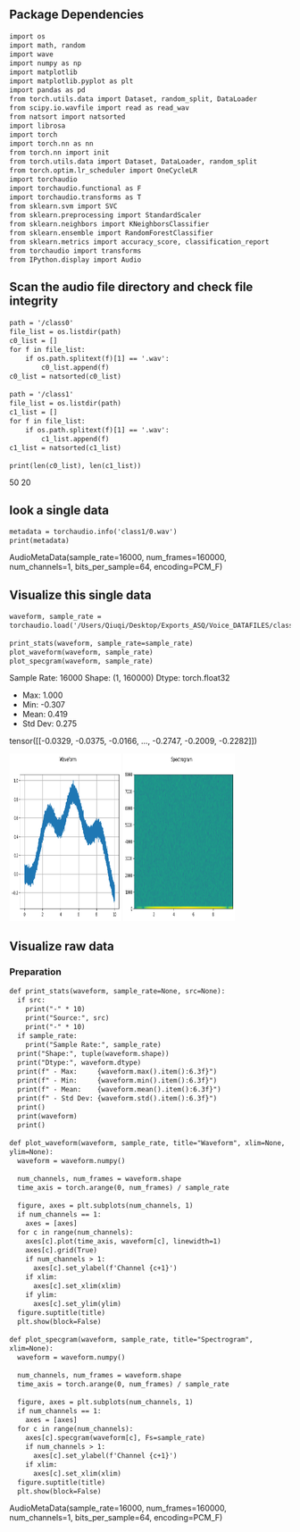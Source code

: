 ## Package Dependencies
```
import os
import math, random
import wave
import numpy as np
import matplotlib
import matplotlib.pyplot as plt
import pandas as pd
from torch.utils.data import Dataset, random_split, DataLoader
from scipy.io.wavfile import read as read_wav
from natsort import natsorted
import librosa
import torch
import torch.nn as nn
from torch.nn import init
from torch.utils.data import Dataset, DataLoader, random_split
from torch.optim.lr_scheduler import OneCycleLR
import torchaudio
import torchaudio.functional as F
import torchaudio.transforms as T
from sklearn.svm import SVC
from sklearn.preprocessing import StandardScaler
from sklearn.neighbors import KNeighborsClassifier
from sklearn.ensemble import RandomForestClassifier
from sklearn.metrics import accuracy_score, classification_report
from torchaudio import transforms
from IPython.display import Audio
```
## Scan the audio file directory and check file integrity
```
path = '/class0'
file_list = os.listdir(path)
c0_list = []
for f in file_list:
    if os.path.splitext(f)[1] == '.wav':
        c0_list.append(f)
c0_list = natsorted(c0_list)

path = '/class1'
file_list = os.listdir(path)
c1_list = []
for f in file_list:
    if os.path.splitext(f)[1] == '.wav':
        c1_list.append(f)
c1_list = natsorted(c1_list)

print(len(c0_list), len(c1_list))
```
50 20
## look a single data
```
metadata = torchaudio.info('class1/0.wav')
print(metadata)
```
AudioMetaData(sample_rate=16000, num_frames=160000, num_channels=1, bits_per_sample=64, encoding=PCM_F)
## Visualize this single data
```
waveform, sample_rate = torchaudio.load('/Users/Qiuqi/Desktop/Exports_ASQ/Voice_DATAFILES/class0/0.wav')

print_stats(waveform, sample_rate=sample_rate)
plot_waveform(waveform, sample_rate)
plot_specgram(waveform, sample_rate)
```
Sample Rate: 16000
Shape: (1, 160000)
Dtype: torch.float32
 - Max:      1.000
 - Min:     -0.307
 - Mean:     0.419
 - Std Dev:  0.275

tensor([[-0.0329, -0.0375, -0.0166,  ..., -0.2747, -0.2009, -0.2282]])

<img src="pics/1.png" alt="single_wave" style="height: 300px; width:200px;"/>
<img src="pics/2.png" alt="single_wave" style="height: 300px; width:200px;"/>

## Visualize raw data
### Preparation
```
def print_stats(waveform, sample_rate=None, src=None):
  if src:
    print("-" * 10)
    print("Source:", src)
    print("-" * 10)
  if sample_rate:
    print("Sample Rate:", sample_rate)
  print("Shape:", tuple(waveform.shape))
  print("Dtype:", waveform.dtype)
  print(f" - Max:     {waveform.max().item():6.3f}")
  print(f" - Min:     {waveform.min().item():6.3f}")
  print(f" - Mean:    {waveform.mean().item():6.3f}")
  print(f" - Std Dev: {waveform.std().item():6.3f}")
  print()
  print(waveform)
  print()

def plot_waveform(waveform, sample_rate, title="Waveform", xlim=None, ylim=None):
  waveform = waveform.numpy()

  num_channels, num_frames = waveform.shape
  time_axis = torch.arange(0, num_frames) / sample_rate

  figure, axes = plt.subplots(num_channels, 1)
  if num_channels == 1:
    axes = [axes]
  for c in range(num_channels):
    axes[c].plot(time_axis, waveform[c], linewidth=1)
    axes[c].grid(True)
    if num_channels > 1:
      axes[c].set_ylabel(f'Channel {c+1}')
    if xlim:
      axes[c].set_xlim(xlim)
    if ylim:
      axes[c].set_ylim(ylim)
  figure.suptitle(title)
  plt.show(block=False)
    
def plot_specgram(waveform, sample_rate, title="Spectrogram", xlim=None):
  waveform = waveform.numpy()

  num_channels, num_frames = waveform.shape
  time_axis = torch.arange(0, num_frames) / sample_rate

  figure, axes = plt.subplots(num_channels, 1)
  if num_channels == 1:
    axes = [axes]
  for c in range(num_channels):
    axes[c].specgram(waveform[c], Fs=sample_rate)
    if num_channels > 1:
      axes[c].set_ylabel(f'Channel {c+1}')
    if xlim:
      axes[c].set_xlim(xlim)
  figure.suptitle(title)
  plt.show(block=False)
```
AudioMetaData(sample_rate=16000, num_frames=160000, num_channels=1, bits_per_sample=64, encoding=PCM_F)


